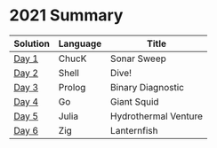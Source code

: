 # 2021 Summary

| Solution                     | Language   | Title                   |
| ---------------------------- | ---------- | ----------------------- |
| [Day 1](../2021/day_01.ck)   | ChucK      | Sonar Sweep             |
| [Day 2](../2021/day_02.sh)   | Shell      | Dive!                   |
| [Day 3](../2021/day_03.pl)   | Prolog     | Binary Diagnostic       |
| [Day 4](../2021/day_04.go)   | Go         | Giant Squid             |
| [Day 5](../2021/day_05.jl)   | Julia      | Hydrothermal Venture    |
| [Day 6](../2021/day_05.zig)  | Zig        | Lanternfish             |
